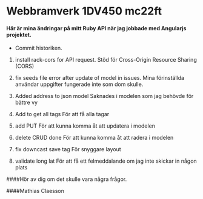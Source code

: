 
# Webbramverk 1DV450 mc22ft

#### Här är mina ändringar på mitt Ruby API när jag jobbade med Angularjs projektet.

* Commit historiken.

1. install rack-cors for API request.
   Stöd för Cross-Origin Resource Sharing (CORS)

2. fix seeds file error after update of model in issues.
      Mina förinställda användar uppgifter fungerade inte som dom skulle.

3. Added address to json model
   Saknades i modelen som jag behövde för bättre vy

4. Add to get all tags
   För att få alla tagar

5. add PUT
   För att kunna komma åt att updatera i modelen

6. delete CRUD done
   För att kunna komma åt att radera i modelen

7. fix downcast save tag
   För snyggare layout

8. validate long lat
   För att få ett felmeddalande om jag inte skickar in någon plats

 
####Hör av dig om det skulle vara några frågor.

####Mathias Claesson

